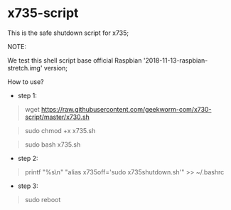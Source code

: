 # x735-script
This is the safe shutdown script for x735;

NOTE:

We test this shell script base official Raspbian '2018-11-13-raspbian-stretch.img' version;

How to use?

* step 1:
> wget https://raw.githubusercontent.com/geekworm-com/x730-script/master/x730.sh

> sudo chmod +x x735.sh

> sudo bash x735.sh

* step 2:

> printf "%s\\n" "alias x735off='sudo x735shutdown.sh'" >> ~/.bashrc

* step 3:
> sudo reboot
